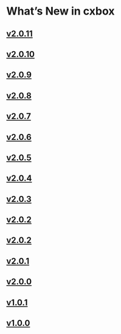# What’s New in cxbox   
## [v2.0.11](/new/version2011/)
## [v2.0.10](/new/version2010/)
## [v2.0.9](/new/version209/)
## [v2.0.8](/new/version208/)
## [v2.0.7](/new/version207/)
## [v2.0.6](/new/version206/)
## [v2.0.5](/new/version205/)
## [v2.0.4](/new/version204/)
## [v2.0.3](/new/version203/)
## [v2.0.2](/new/version202/)
## [v2.0.2](/new/version202/)
## [v2.0.1](/new/version201/)
## [v2.0.0](/new/version200/)
## [v1.0.1](/new/version101/)
## [v1.0.0](/new/version100/)